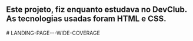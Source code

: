<h2> Este projeto, fiz enquanto estudava no DevClub. As tecnologias usadas foram HTML e CSS.</h2>
# LANDING-PAGE---WIDE-COVERAGE
